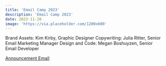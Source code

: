 ```yaml
---
title: 'Email Camp 2023'
description: 'Email Camp 2023'
date: 2023-11-20
image: 'https://via.placeholder.com/1200x600'
---
```


Brand Assets: Kim Kirby, Graphic Designer
Copywriting: Julia Ritter, Senior Email Marketing Manager
Design and Code: Megan Boshuyzen, Senior Email Developer

[Announcement Email](https://parcel.io/e/3a06ec55-02ee-4727-b400-38dcb39a2a5c?layout=preview)